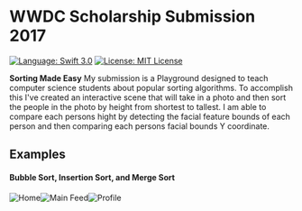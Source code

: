 # WWDC Scholarship Submission 2017

[![Language: Swift 3.0](https://img.shields.io/badge/swift-3.0-orange.svg?style=flat)](https://developer.apple.com/swift) [![License: MIT License](https://img.shields.io/github/license/mashape/apistatus.svg)](https://opensource.org/licenses/MIT)

**Sorting Made Easy** My submission is a Playground designed to teach computer science students about popular sorting algorithms. To accomplish this I've created an interactive scene that will take in a photo and then sort the people in the photo by height from shortest to tallest. I am able to compare each persons hight by detecting the facial feature bounds of each person and then comparing each persons facial bounds Y coordinate.

## Examples
#### Bubble Sort, Insertion Sort, and Merge Sort

<div>
<img style="float:left;" src='https://github.com/LoganHenderson/WWDCScholarship2017/blob/master/Demos/BubbleSortDemo.gif?raw=true' title='Home' alt='Home'/>
<img style="float:left;" src='https://github.com/LoganHenderson/WWDCScholarship2017/blob/master/Demos/InsertionSortDemo.gif?raw=true' title='Main Feed' alt='Main Feed'/>
<img style="float:left;" src='https://github.com/LoganHenderson/WWDCScholarship2017/blob/master/Demos/MergeSortDemo.gif?raw=true' title='Profile' alt='Profile'/>
</div>

























